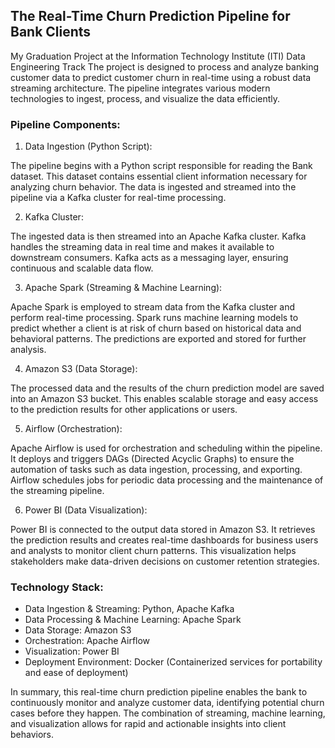 ## The Real-Time Churn Prediction Pipeline for Bank Clients 

My Graduation Project at the Information Technology Institute (ITI) Data Engineering Track
The project is designed to process and analyze banking customer data to predict customer churn in real-time using a robust data streaming architecture. 
The pipeline integrates various modern technologies to ingest, process, and visualize the data efficiently.

### Pipeline Components:

1. Data Ingestion (Python Script):

The pipeline begins with a Python script responsible for reading the Bank dataset. This dataset contains essential client information necessary for analyzing churn behavior.
The data is ingested and streamed into the pipeline via a Kafka cluster for real-time processing.

2. Kafka Cluster:
   
The ingested data is then streamed into an Apache Kafka cluster. Kafka handles the streaming data in real time and makes it available to downstream consumers.
Kafka acts as a messaging layer, ensuring continuous and scalable data flow.

3. Apache Spark (Streaming & Machine Learning):

Apache Spark is employed to stream data from the Kafka cluster and perform real-time processing.
Spark runs machine learning models to predict whether a client is at risk of churn based on historical data and behavioral patterns.
The predictions are exported and stored for further analysis.

4. Amazon S3 (Data Storage):

The processed data and the results of the churn prediction model are saved into an Amazon S3 bucket.
This enables scalable storage and easy access to the prediction results for other applications or users.

5. Airflow (Orchestration):

Apache Airflow is used for orchestration and scheduling within the pipeline.
It deploys and triggers DAGs (Directed Acyclic Graphs) to ensure the automation of tasks such as data ingestion, processing, and exporting.
Airflow schedules jobs for periodic data processing and the maintenance of the streaming pipeline.

6. Power BI (Data Visualization):

Power BI is connected to the output data stored in Amazon S3.
It retrieves the prediction results and creates real-time dashboards for business users and analysts to monitor client churn patterns.
This visualization helps stakeholders make data-driven decisions on customer retention strategies.

### Technology Stack:

- Data Ingestion & Streaming: Python, Apache Kafka
- Data Processing & Machine Learning: Apache Spark
- Data Storage: Amazon S3
- Orchestration: Apache Airflow
- Visualization: Power BI
- Deployment Environment: Docker (Containerized services for portability and ease of deployment)


In summary, this real-time churn prediction pipeline enables the bank to continuously monitor and analyze customer data, 
identifying potential churn cases before they happen. The combination of streaming, machine learning, 
and visualization allows for rapid and actionable insights into client behaviors.

